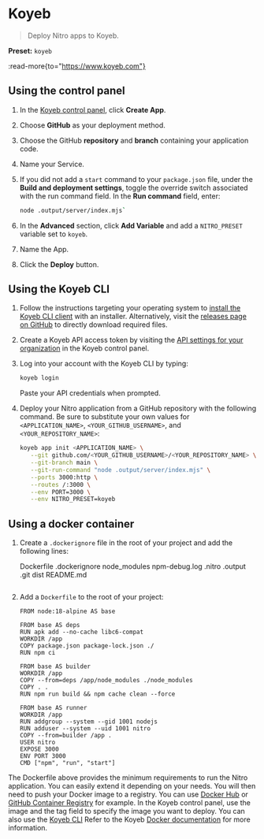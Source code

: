 # Koyeb

> Deploy Nitro apps to Koyeb.

**Preset:** `koyeb`

:read-more{to="https://www.koyeb.com"}

## Using the control panel

1. In the [Koyeb control panel](https://app.koyeb.com/), click **Create App**.
2. Choose **GitHub** as your deployment method.
3. Choose the GitHub **repository** and **branch** containing your application code.
4. Name your Service.
5. If you did not add a `start` command to your `package.json` file, under the **Build and deployment settings**, toggle the override switch associated with the run command field.  In the **Run command** field, enter:

   ```bash
   node .output/server/index.mjs`
   ```

6. In the **Advanced** section, click **Add Variable** and add a `NITRO_PRESET` variable set to `koyeb`.
7. Name the App.
8. Click the **Deploy** button.

## Using the Koyeb CLI

1. Follow the instructions targeting your operating system to [install the Koyeb CLI client](https://www.koyeb.com/docs/cli/installation) with an installer.  Alternatively, visit the [releases page on GitHub](https://github.com/koyeb/koyeb-cli/releases) to directly download required files.
2. Create a Koyeb API access token by visiting the [API settings for your organization](https://app.koyeb.com/settings/api) in the Koyeb control panel.
3. Log into your account with the Koyeb CLI by typing:

   ```bash
   koyeb login
   ```

   Paste your API credentials when prompted.
4. Deploy your Nitro application from a GitHub repository with the following command.  Be sure to substitute your own values for `<APPLICATION_NAME>`, `<YOUR_GITHUB_USERNAME>`, and `<YOUR_REPOSITORY_NAME>`:

   ```bash
   koyeb app init <APPLICATION_NAME> \
      --git github.com/<YOUR_GITHUB_USERNAME>/<YOUR_REPOSITORY_NAME> \
      --git-branch main \
      --git-run-command "node .output/server/index.mjs" \
      --ports 3000:http \
      --routes /:3000 \
      --env PORT=3000 \
      --env NITRO_PRESET=koyeb
   ```

## Using a docker container

1. Create a `.dockerignore` file in the root of your project and add the following lines:

   Dockerfile
   .dockerignore
   node_modules
   npm-debug.log
   .nitro
   .output
   .git
   dist
   README.md
   ```

2. Add a `Dockerfile` to the root of your project:

   ```
   FROM node:18-alpine AS base

   FROM base AS deps
   RUN apk add --no-cache libc6-compat
   WORKDIR /app
   COPY package.json package-lock.json ./
   RUN npm ci

   FROM base AS builder
   WORKDIR /app
   COPY --from=deps /app/node_modules ./node_modules
   COPY . .
   RUN npm run build && npm cache clean --force

   FROM base AS runner
   WORKDIR /app
   RUN addgroup --system --gid 1001 nodejs
   RUN adduser --system --uid 1001 nitro
   COPY --from=builder /app .
   USER nitro
   EXPOSE 3000
   ENV PORT 3000
   CMD ["npm", "run", "start"]
   ```

The Dockerfile above provides the minimum requirements to run the Nitro application. You can easily extend it depending on your needs.
You will then need to push your Docker image to a registry. You can use [Docker Hub](https://hub.docker.com/) or [GitHub Container Registry](https://docs.github.com/en/packages/guides/about-github-container-registry) for example.
In the Koyeb control panel, use the image and the tag field to specify the image you want to deploy.
You can also use the [Koyeb CLI](https://www.koyeb.com/docs/build-and-deploy/cli/installation)
Refer to the Koyeb [Docker documentation](https://www.koyeb.com/docs/build-and-deploy/prebuilt-docker-images) for more information.
